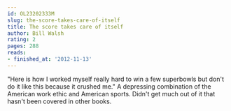```yaml
---
id: OL23202333M
slug: the-score-takes-care-of-itself
title: The score takes care of itself
author: Bill Walsh
rating: 2
pages: 288
reads:
- finished_at: '2012-11-13'
---
```

"Here is how I worked myself really hard to win a few superbowls but don't do it like this because it crushed me."
A depressing combination of the American work ethic and American sports.
Didn't get much out of it that hasn't been covered in other books.
